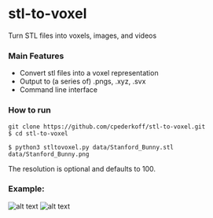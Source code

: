 # stl-to-voxel
Turn STL files into voxels, images, and videos
### Main Features
* Convert stl files into a voxel representation
* Output to (a series of) .pngs, .xyz, .svx
* Command line interface

### How to run
```
git clone https://github.com/cpederkoff/stl-to-voxel.git
$ cd stl-to-voxel

$ python3 stltovoxel.py data/Stanford_Bunny.stl data/Stanford_Bunny.png
```
<!--- https://commons.wikimedia.org/wiki/File:Stanford_Bunny.stl --->

The resolution is optional and defaults to 100.

### Example: 
![alt text](https://github.com/rcpedersen/stl-to-voxel/raw/master/data/stanford_bunny.png "STL version of the stanford bunny")
![alt text](https://github.com/rcpedersen/stl-to-voxel/raw/master/data/stanford_bunny.gif "voxel version of the stanford bunny")
